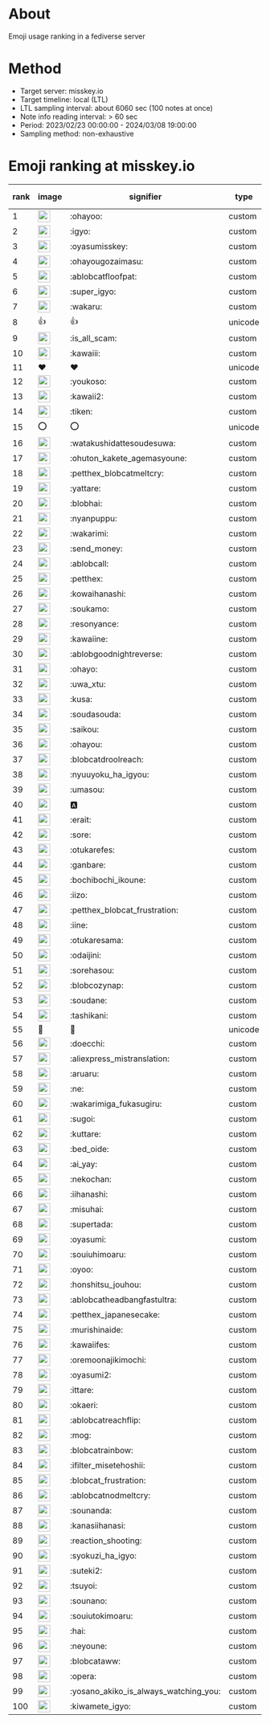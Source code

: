 # About
Emoji usage ranking in a fediverse server

# Method
- Target server: misskey.io
- Target timeline: local (LTL)
- LTL sampling interval: about 6060 sec (100 notes at once)
- Note info reading interval: > 60 sec
- Period: 2023/02/23 00:00:00 - 2024/03/08 19:00:00 
- Sampling method: non-exhaustive

# Emoji ranking at misskey.io

|rank|image|signifier|type|frequency score|
|----|----|----|----|----|
|1|<img height="24" src="https://misskey.io/emoji/ohayoo.webp">|:ohayoo:|custom|168357|
|2|<img height="24" src="https://misskey.io/emoji/igyo.webp">|:igyo:|custom|114029|
|3|<img height="24" src="https://misskey.io/emoji/oyasumisskey.webp">|:oyasumisskey:|custom|73091|
|4|<img height="24" src="https://misskey.io/emoji/ohayougozaimasu.webp">|:ohayougozaimasu:|custom|41260|
|5|<img height="24" src="https://misskey.io/emoji/ablobcatfloofpat.webp">|:ablobcatfloofpat:|custom|33349|
|6|<img height="24" src="https://misskey.io/emoji/super_igyo.webp">|:super_igyo:|custom|32121|
|7|<img height="24" src="https://misskey.io/emoji/wakaru.webp">|:wakaru:|custom|29047|
|8|👍|👍|unicode|24497|
|9|<img height="24" src="https://misskey.io/emoji/is_all_scam.webp">|:is_all_scam:|custom|23448|
|10|<img height="24" src="https://misskey.io/emoji/kawaiii.webp">|:kawaiii:|custom|21898|
|11|❤|❤|unicode|20142|
|12|<img height="24" src="https://misskey.io/emoji/youkoso.webp">|:youkoso:|custom|19607|
|13|<img height="24" src="https://misskey.io/emoji/kawaii2.webp">|:kawaii2:|custom|18855|
|14|<img height="24" src="https://misskey.io/emoji/tiken.webp">|:tiken:|custom|17080|
|15|⭕|⭕|unicode|16442|
|16|<img height="24" src="https://misskey.io/emoji/watakushidattesoudesuwa.webp">|:watakushidattesoudesuwa:|custom|16210|
|17|<img height="24" src="https://misskey.io/emoji/ohuton_kakete_agemasyoune.webp">|:ohuton_kakete_agemasyoune:|custom|16113|
|18|<img height="24" src="https://misskey.io/emoji/petthex_blobcatmeltcry.webp">|:petthex_blobcatmeltcry:|custom|15797|
|19|<img height="24" src="https://misskey.io/emoji/yattare.webp">|:yattare:|custom|15755|
|20|<img height="24" src="https://misskey.io/emoji/blobhai.webp">|:blobhai:|custom|15133|
|21|<img height="24" src="https://misskey.io/emoji/nyanpuppu.webp">|:nyanpuppu:|custom|14292|
|22|<img height="24" src="https://misskey.io/emoji/wakarimi.webp">|:wakarimi:|custom|14242|
|23|<img height="24" src="https://misskey.io/emoji/send_money.webp">|:send_money:|custom|13213|
|24|<img height="24" src="https://misskey.io/emoji/ablobcall.webp">|:ablobcall:|custom|13080|
|25|<img height="24" src="https://misskey.io/emoji/petthex.webp">|:petthex:|custom|12560|
|26|<img height="24" src="https://misskey.io/emoji/kowaihanashi.webp">|:kowaihanashi:|custom|12476|
|27|<img height="24" src="https://misskey.io/emoji/soukamo.webp">|:soukamo:|custom|11265|
|28|<img height="24" src="https://misskey.io/emoji/resonyance.webp">|:resonyance:|custom|11236|
|29|<img height="24" src="https://misskey.io/emoji/kawaiine.webp">|:kawaiine:|custom|11204|
|30|<img height="24" src="https://misskey.io/emoji/ablobgoodnightreverse.webp">|:ablobgoodnightreverse:|custom|10745|
|31|<img height="24" src="https://misskey.io/emoji/ohayo.webp">|:ohayo:|custom|10670|
|32|<img height="24" src="https://misskey.io/emoji/uwa_xtu.webp">|:uwa_xtu:|custom|10152|
|33|<img height="24" src="https://misskey.io/emoji/kusa.webp">|:kusa:|custom|9886|
|34|<img height="24" src="https://misskey.io/emoji/soudasouda.webp">|:soudasouda:|custom|9835|
|35|<img height="24" src="https://misskey.io/emoji/saikou.webp">|:saikou:|custom|9387|
|36|<img height="24" src="https://misskey.io/emoji/ohayou.webp">|:ohayou:|custom|9098|
|37|<img height="24" src="https://misskey.io/emoji/blobcatdroolreach.webp">|:blobcatdroolreach:|custom|8486|
|38|<img height="24" src="https://misskey.io/emoji/nyuuyoku_ha_igyou.webp">|:nyuuyoku_ha_igyou:|custom|8295|
|39|<img height="24" src="https://misskey.io/emoji/umasou.webp">|:umasou:|custom|7930|
|40|<img height="24" src="https://misskey.io/emoji/a.webp">|:a:|custom|7840|
|41|<img height="24" src="https://misskey.io/emoji/erait.webp">|:erait:|custom|7585|
|42|<img height="24" src="https://misskey.io/emoji/sore.webp">|:sore:|custom|7392|
|43|<img height="24" src="https://misskey.io/emoji/otukarefes.webp">|:otukarefes:|custom|7284|
|44|<img height="24" src="https://misskey.io/emoji/ganbare.webp">|:ganbare:|custom|7148|
|45|<img height="24" src="https://misskey.io/emoji/bochibochi_ikoune.webp">|:bochibochi_ikoune:|custom|7050|
|46|<img height="24" src="https://misskey.io/emoji/iizo.webp">|:iizo:|custom|7035|
|47|<img height="24" src="https://misskey.io/emoji/petthex_blobcat_frustration.webp">|:petthex_blobcat_frustration:|custom|6969|
|48|<img height="24" src="https://misskey.io/emoji/iine.webp">|:iine:|custom|6930|
|49|<img height="24" src="https://misskey.io/emoji/otukaresama.webp">|:otukaresama:|custom|6769|
|50|<img height="24" src="https://misskey.io/emoji/odaijini.webp">|:odaijini:|custom|6485|
|51|<img height="24" src="https://misskey.io/emoji/sorehasou.webp">|:sorehasou:|custom|6412|
|52|<img height="24" src="https://misskey.io/emoji/blobcozynap.webp">|:blobcozynap:|custom|6072|
|53|<img height="24" src="https://misskey.io/emoji/soudane.webp">|:soudane:|custom|5929|
|54|<img height="24" src="https://misskey.io/emoji/tashikani.webp">|:tashikani:|custom|5908|
|55|🎉|🎉|unicode|5565|
|56|<img height="24" src="https://misskey.io/emoji/doecchi.webp">|:doecchi:|custom|5533|
|57|<img height="24" src="https://misskey.io/emoji/aliexpress_mistranslation.webp">|:aliexpress_mistranslation:|custom|5460|
|58|<img height="24" src="https://misskey.io/emoji/aruaru.webp">|:aruaru:|custom|5456|
|59|<img height="24" src="https://misskey.io/emoji/ne.webp">|:ne:|custom|5402|
|60|<img height="24" src="https://misskey.io/emoji/wakarimiga_fukasugiru.webp">|:wakarimiga_fukasugiru:|custom|5387|
|61|<img height="24" src="https://misskey.io/emoji/sugoi.webp">|:sugoi:|custom|5238|
|62|<img height="24" src="https://misskey.io/emoji/kuttare.webp">|:kuttare:|custom|5208|
|63|<img height="24" src="https://misskey.io/emoji/bed_oide.webp">|:bed_oide:|custom|5121|
|64|<img height="24" src="https://misskey.io/emoji/ai_yay.webp">|:ai_yay:|custom|5078|
|65|<img height="24" src="https://misskey.io/emoji/nekochan.webp">|:nekochan:|custom|4930|
|66|<img height="24" src="https://misskey.io/emoji/iihanashi.webp">|:iihanashi:|custom|4908|
|67|<img height="24" src="https://misskey.io/emoji/misuhai.webp">|:misuhai:|custom|4868|
|68|<img height="24" src="https://misskey.io/emoji/supertada.webp">|:supertada:|custom|4830|
|69|<img height="24" src="https://misskey.io/emoji/oyasumi.webp">|:oyasumi:|custom|4797|
|70|<img height="24" src="https://misskey.io/emoji/souiuhimoaru.webp">|:souiuhimoaru:|custom|4726|
|71|<img height="24" src="https://misskey.io/emoji/oyoo.webp">|:oyoo:|custom|4711|
|72|<img height="24" src="https://misskey.io/emoji/honshitsu_jouhou.webp">|:honshitsu_jouhou:|custom|4648|
|73|<img height="24" src="https://misskey.io/emoji/ablobcatheadbangfastultra.webp">|:ablobcatheadbangfastultra:|custom|4646|
|74|<img height="24" src="https://misskey.io/emoji/petthex_japanesecake.webp">|:petthex_japanesecake:|custom|4554|
|75|<img height="24" src="https://misskey.io/emoji/murishinaide.webp">|:murishinaide:|custom|4513|
|76|<img height="24" src="https://misskey.io/emoji/kawaiifes.webp">|:kawaiifes:|custom|4413|
|77|<img height="24" src="https://misskey.io/emoji/oremoonajikimochi.webp">|:oremoonajikimochi:|custom|4220|
|78|<img height="24" src="https://misskey.io/emoji/oyasumi2.webp">|:oyasumi2:|custom|4160|
|79|<img height="24" src="https://misskey.io/emoji/ittare.webp">|:ittare:|custom|4059|
|80|<img height="24" src="https://misskey.io/emoji/okaeri.webp">|:okaeri:|custom|4014|
|81|<img height="24" src="https://misskey.io/emoji/ablobcatreachflip.webp">|:ablobcatreachflip:|custom|3950|
|82|<img height="24" src="https://misskey.io/emoji/mog.webp">|:mog:|custom|3914|
|83|<img height="24" src="https://misskey.io/emoji/blobcatrainbow.webp">|:blobcatrainbow:|custom|3880|
|84|<img height="24" src="https://misskey.io/emoji/ifilter_misetehoshii.webp">|:ifilter_misetehoshii:|custom|3814|
|85|<img height="24" src="https://misskey.io/emoji/blobcat_frustration.webp">|:blobcat_frustration:|custom|3789|
|86|<img height="24" src="https://misskey.io/emoji/ablobcatnodmeltcry.webp">|:ablobcatnodmeltcry:|custom|3763|
|87|<img height="24" src="https://misskey.io/emoji/sounanda.webp">|:sounanda:|custom|3717|
|88|<img height="24" src="https://misskey.io/emoji/kanasiihanasi.webp">|:kanasiihanasi:|custom|3608|
|89|<img height="24" src="https://misskey.io/emoji/reaction_shooting.webp">|:reaction_shooting:|custom|3572|
|90|<img height="24" src="https://misskey.io/emoji/syokuzi_ha_igyo.webp">|:syokuzi_ha_igyo:|custom|3568|
|91|<img height="24" src="https://misskey.io/emoji/suteki2.webp">|:suteki2:|custom|3551|
|92|<img height="24" src="https://misskey.io/emoji/tsuyoi.webp">|:tsuyoi:|custom|3456|
|93|<img height="24" src="https://misskey.io/emoji/sounano.webp">|:sounano:|custom|3432|
|94|<img height="24" src="https://misskey.io/emoji/souiutokimoaru.webp">|:souiutokimoaru:|custom|3384|
|95|<img height="24" src="https://misskey.io/emoji/hai.webp">|:hai:|custom|3379|
|96|<img height="24" src="https://misskey.io/emoji/neyoune.webp">|:neyoune:|custom|3345|
|97|<img height="24" src="https://misskey.io/emoji/blobcataww.webp">|:blobcataww:|custom|3288|
|98|<img height="24" src="https://misskey.io/emoji/opera.webp">|:opera:|custom|3233|
|99|<img height="24" src="https://misskey.io/emoji/yosano_akiko_is_always_watching_you.webp">|:yosano_akiko_is_always_watching_you:|custom|3194|
|100|<img height="24" src="https://misskey.io/emoji/kiwamete_igyo.webp">|:kiwamete_igyo:|custom|3106|

